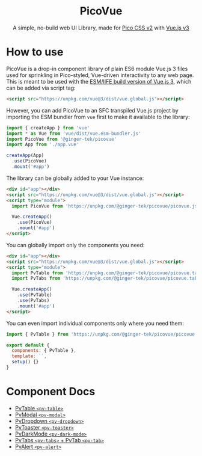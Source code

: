 <div align="center">
  <h1>PicoVue</h1>
  <p>A simple, no-build web UI Library, made for <a href="https://picocss.com">Pico CSS v2</a> with <a href="https://vuejs.com">Vue.js v3</a></p>
</div>

# How to use
PicoVue is a drop-in component library of plain ES6 module Vue.js 3 files used for sprinkling in Pico-styled, Vue-driven interactivity to any web page.
This is meant to be used with the [ESM/IIFE build version of Vue.js 3](https://www.npmjs.com/package/vue#which-dist-file-to-use), which can be added via script tag:
```html
<script src="https://unpkg.com/vue@3/dist/vue.global.js"></script>
```
However, you can add PicoVue to an SFC transpiled Vue.js project by importing the ESM bundler from `vue` first to make it available to the library:
```js
import { createApp } from 'vue'
import * as Vue from 'vue/dist/vue.esm-bundler.js'
import PicoVue from '@ginger-tek/picovue'
import App from './app.vue'

createApp(App)
  .use(PicoVue)
  .mount('#app')
```

The library can be globally added to your Vue instance:
```html
<div id="app"></div>
<script src="https://unpkg.com/vue@3/dist/vue.global.js"></script>
<script type="module">
  import PicoVue from 'https://unpkg.com/@ginger-tek/picovue/picovue.js'

  Vue.createApp()
    .use(PicoVue)
    .mount('#app')
</script>
```

You can globally import only the components you need:
```html
<div id="app"></div>
<script src="https://unpkg.com/vue@3/dist/vue.global.js"></script>
<script type="module">
  import PvTable from 'https://unpkg.com/@ginger-tek/picovue/picovue.table.js'
  import PvTabs from 'https://unpkg.com/@ginger-tek/picovue/picovue.tabs.js'

  Vue.createApp()
    .use(PvTable)
    .use(PvTabs)
    .mount('#app')
</script>
```

You can even import individual components only where you need them:
```js
import { PvTable } from 'https://unpkg.com/@ginger-tek/picovue/picovue.table.js'

export default {
  components: { PvTable },
  template: ``,
  setup() {}
}
```

# Component Docs
- [PvTable `<pv-table>`](/docs/table.md)
- [PvModal `<pv-modal>`](/docs/modal.md)
- [PvDropdown `<pv-dropdown>`](/docs/dropdown.md)
- [PvToaster `<pv-toaster>`](/docs/toaster.md)
- [PvDarkMode `<pv-dark-mode>`](/docs/dark-mode.md)
- [PvTabs `<pv-tabs>` + PvTab `<pv-tab>`](/docs/tabs.md)
- [PvAlert `<pv-alert>`](/docs/alert.md)
